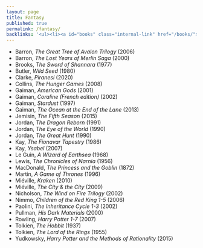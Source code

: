 ```yaml
---
layout: page
title: Fantasy
published: true
permalink: /fantasy/
backlinks: '<ul><li><a id="books" class="internal-link" href="/books/">Books</a></li></ul>'
---
```


* Barron, _The Great Tree of Avalon Trilogy_ (2006) 
* Barron, _The Lost Years of Merlin Saga_ (2000) 
* Brooks, _The Sword of Shannara_ (1977) 
* Butler, _Wild Seed_ (1980) 
* Clarke, _Piranesi_ (2020) 
* Collins, _The Hunger Games_ (2008) 
* Gaiman, _American Gods_ (2001) 
* Gaiman, _Coraline (French edition)_ (2002) 
* Gaiman, _Stardust_ (1997) 
* Gaiman, _The Ocean at the End of the Lane_ (2013) 
* Jemisin, _The Fifth Season_ (2015) 
* Jordan, _The Dragon Reborn_ (1991) 
* Jordan, _The Eye of the World_ (1990) 
* Jordan, _The Great Hunt_ (1990) 
* Kay, _The Fionavar Tapestry_ (1986) 
* Kay, _Ysabel_ (2007) 
* Le Guin, _A Wizard of Earthsea_ (1968) 
* Lewis, _The Chronicles of Narnia_ (1956) 
* MacDonald, _The Princess and the Goblin_ (1872) 
* Martin, _A Game of Thrones_ (1996) 
* Miéville, _Kraken_ (2010) 
* Miéville, _The City & the City_ (2009) 
* Nicholson, _The Wind on Fire Trilogy_ (2002) 
* Nimmo, _Children of the Red King 1-5_ (2006) 
* Paolini, _The Inheritance Cycle 1-3_ (2002) 
* Pullman, _His Dark Materials_ (2000) 
* Rowling, _Harry Potter 1-7_ (2007) 
* Tolkien, _The Hobbit_ (1937) 
* Tolkien, _The Lord of the Rings_ (1955) 
* Yudkowsky, _Harry Potter and the Methods of Rationality_ (2015) 
